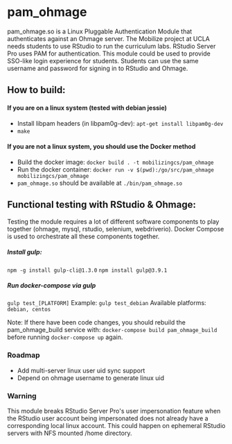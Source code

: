 # pam_ohmage
pam_ohmage.so is a Linux Pluggable Authentication Module that authenticates against an Ohmage server. The Mobilize project at UCLA needs students to use RStudio to run the curriculum labs. RStudio Server Pro uses PAM for authentication. This module could be used to provide SSO-like login experience for students. Students can use the same username and password for signing in to RStudio and Ohmage.

## How to build:
#### If you are on a linux system (tested with debian jessie)
- Install libpam headers (in libpam0g-dev): `apt-get install libpam0g-dev`
- `make`
#### If you are not a linux system, you should use the Docker method
- Build the docker image: `docker build . -t mobilizingcs/pam_ohmage`
- Run the docker container: `docker run -v $(pwd):/go/src/pam_ohmage mobilizingcs/pam_ohmage`
- `pam_ohmage.so` should be available at `./bin/pam_ohmage.so`

## Functional testing with RStudio & Ohmage:
Testing the module requires a lot of different software components to play together (ohmage, mysql, rstudio, selenium, webdriverio). Docker Compose is used to orchestrate all these components together.

##### Install gulp:
`npm -g install gulp-cli@1.3.0`
`npm install gulp@3.9.1`

##### Run docker-compose via gulp
`gulp test_[PLATFORM]`
Example: `gulp test_debian`
Available platforms: `debian, centos`

Note: If there have been code changes, you should rebuild the pam_ohmage_build service with:  `docker-compose build pam_ohmage_build` before running `docker-compose up` again.

### Roadmap
  - Add multi-server linux user uid sync support
  - Depend on ohmage username to generate linux uid

### Warning
This module breaks RStudio Server Pro's user impersonation feature when the RStudio user account being impersonated does not already have a corresponding local linux account. This could happen on ephemeral RStudio servers with NFS mounted /home directory.